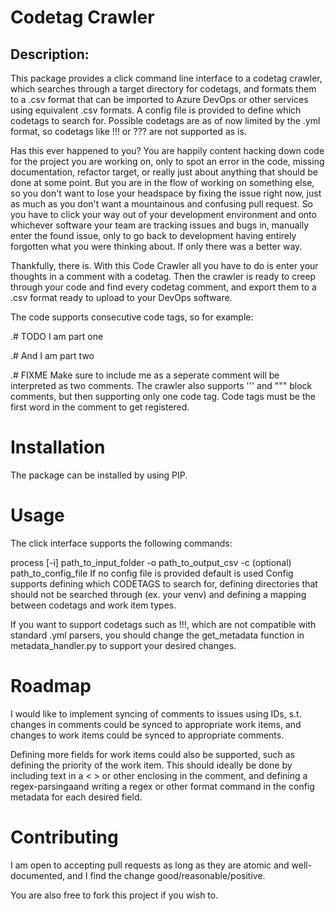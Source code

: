 # Codetag Crawler

## Description:
This package provides a click command line interface to a codetag crawler, which
searches through a target directory for codetags, and formats them to a .csv format
that can be imported to Azure DevOps or other services using equivalent .csv formats.
A config file is provided to define which codetags to search for. Possible codetags are
as of now limited by the .yml format, so codetags like !!! or ??? are not supported as is.

Has this ever happened to you? You are happily content hacking down code for the project you
are working on, only to spot an error in the code, missing documentation, refactor target, or
really just about anything that should be done at some point. But you are in the flow of working
on something else, so you don't want to lose your headspace by fixing the issue right now, just 
as much as you don't want a mountainous and confusing pull request. So you have to click your way
out of your development environment and onto whichever software your team are tracking issues and
bugs in, manually enter the found issue, only to go back to development having entirely forgotten
what you were thinking about. If only there was a better way. 

Thankfully, there is. With this Code Crawler all you have to do is enter your thoughts in a comment
with a codetag. Then the crawler is ready to creep through your code and find every codetag comment,
and export them to a .csv format ready to upload to your DevOps software. 

The code supports consecutive code tags, so for example: 

.# TODO I am part one

.# And I am part two

.# FIXME Make sure to include me as a seperate comment
will be interpreted as two comments. The crawler also supports
''' and """ block comments, but then supporting only one code tag. 
Code tags must be the first word in the comment to get registered. 

# Installation
The package can be installed by using PIP.

# Usage
The click interface supports the following commands: 

process [-i] path_to_input_folder -o path_to_output_csv -c (optional) path_to_config_file
If no config file is provided default is used
Config supports defining which CODETAGS to search for, defining directories that
should not be searched through (ex. your venv) and defining a mapping between codetags and
work item types. 

If you want to support codetags such as !!!, which are not compatible with standard .yml parsers,
you should change the get_metadata function in metadata_handler.py to support your desired changes.

# Roadmap
I would like to implement syncing of comments to issues using IDs, s.t. changes in comments could be
synced to appropriate work items, and changes to work items could be synced to appropriate comments. 

Defining more fields for work items could also be supported, such as defining the priority of the work
item. This should ideally be done by including text in a < > or other enclosing in the comment, and defining
a regex-parsingaand writing a regex or other format command in the config metadata for each desired field. 

# Contributing
I am open to accepting pull requests as long as they are atomic and well-documented, and I find the change
good/reasonable/positive. 

You are also free to fork this project if you wish to. 